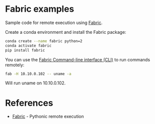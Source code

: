 # Fabric examples
Sample code for remote execution using [Fabric](https://docs.fabfile.org).

Create a conda environment and install the Fabric package:
```bash
conda create --name fabric python=2
conda activate fabric
pip install fabric
```

You can use the [Fabric Command-line interface (CLI)](https://docs.fabfile.org/en/latest/cli.html) to run commands remotely:
```bash
fab -H 10.10.0.102 -- uname -a
```
Will run uname on 10.10.0.102.


# References
 * [Fabric](https://docs.fabfile.org) - Pythonic remote execution
